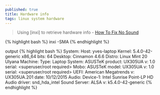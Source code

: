 ```yaml
---
published: true
title: Hardware info
tags: linux system hardware
---
```

> Using [inxi] to retrieve hardware info - [How To Fix No Sound](https://itsfoss.com/fix-sound-ubuntu-1304-quick-tip/)

{% highlight bash %}
inxi -SMA
{% endhighlight %}

output
{% highlight bash %}
System:    Host: yves-laptop Kernel: 5.4.0-42-generic x86_64 bits: 64 Desktop: Cinnamon 4.6.6 
           Distro: Linux Mint 20 Ulyana 
Machine:   Type: Laptop System: ASUSTeK product: UX305UA v: 1.0 
           serial: <superuser/root required> 
           Mobo: ASUSTeK model: UX305UA v: 1.0 serial: <superuser/root required> 
           UEFI: American Megatrends v: UX305UA.201 date: 10/12/2015 
Audio:     Device-1: Intel Sunrise Point-LP HD Audio driver: snd_hda_intel 
           Sound Server: ALSA v: k5.4.0-42-generic 
{% endhighlight %}
